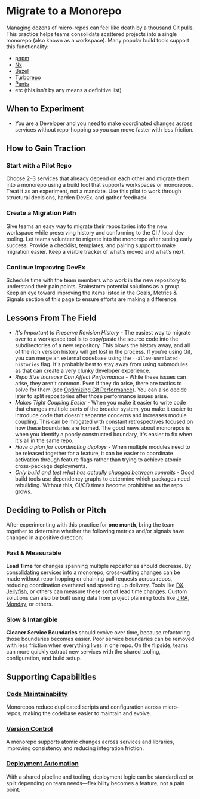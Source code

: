 # Migrate to a Monorepo

Managing dozens of micro-repos can feel like death by a thousand Git pulls. This practice helps teams consolidate scattered projects into a single monorepo (also known as a workspace). Many popular build tools support this functionality:

- [pnpm](https://pnpm.io/workspaces)
- [Nx](https://nx.dev/concepts/decisions/why-monorepos)
- [Bazel](https://bazel.build/concepts/build-ref#workspace)
- [Turborepo](https://turborepo.com/docs#what-is-turborepo)
- [Pants](https://www.pantsbuild.org/stable/docs/using-pants/environments#in-workspace-execution-experimental_workspace_environment)
- etc (this isn't by any means a definitive list)

## When to Experiment

- You are a Developer and you need to make coordinated changes across services without repo-hopping so you can move faster with less friction.

## How to Gain Traction

### Start with a Pilot Repo

Choose 2–3 services that already depend on each other and migrate them into a monorepo using a build tool that supports workspaces or monorepos. Treat it as an experiment, not a mandate. Use this pilot to work through structural decisions, harden DevEx, and gather feedback.

### Create a Migration Path

Give teams an easy way to migrate their repositories into the new workspace while preserving history and conforming to the CI / local dev tooling. Let teams volunteer to migrate into the monorepo after seeing early success. Provide a checklist, templates, and pairing support to make migration easier. Keep a visible tracker of what’s moved and what’s next.

### Continue Improving DevEx

Schedule time with the team members who work in the new repository to understand their pain points. Brainstorm potential solutions as a group. Keep an eye toward improving the items listed in the Goals, Metrics & Signals section of this page to ensure efforts are making a difference.

## Lessons From The Field

- *It's Important to Preserve Revision History* - The easiest way to migrate over to a workspace tool is to copy/paste the source code into the subdirectories of a new repository. This blows the history away, and all of the rich version history will get lost in the process. If you're using Git, you can merge an external codebase using the `--allow-unrelated-histories` flag. It's probably best to stay away from using submodules as that can create a very clunky developer experience.
- *Repo Size Increase Can Affect Performance* - While these issues can arise, they aren't common. Even if they do arise, there are tactics to solve for them (see [Optimizing Git Performance](/resources/tech/optimizing-git-performance.md)). You can also decide later to split repositories after those performance issues arise.
- *Makes Tight Coupling Easier* - When you make it easier to write code that changes multiple parts of the broader system, you make it easier to introduce code that doesn't separate concerns and increases module coupling. This can be mitigated with constant retrospectives focused on how these boundaries are formed. The good news about monorepos is when you identify a poorly constructed boundary, it's easier to fix when it's all in the same repo.
- *Have a plan for coordinating deploys* - When multiple modules need to be released together for a feature, it can be easier to coordinate activation through feature flags rather than trying to achieve atomic cross-package deployments.
- *Only build and test what has actually changed between commits* - Good build tools use dependency graphs to determine which packages need rebuilding. Without this, CI/CD times become prohibitive as the repo grows.

## Deciding to Polish or Pitch

After experimenting with this practice for **one month**, bring the team together to determine whether the following metrics and/or signals have changed in a positive direction:

### Fast & Measurable

**Lead Time** for changes spanning multiple repositories should decrease. By consolidating services into a monorepo, cross-cutting changes can be made without repo-hopping or chaining pull requests across repos, reducing coordination overhead and speeding up delivery. Tools like [DX](https://getdx.com/platform/data-lake/), [Jellyfish](https://jellyfish.co/platform/engineering-metrics/), or others can measure these sort of lead time changes. Custom solutions can also be built using data from project planning tools like [JIRA](https://community.atlassian.com/forums/App-Central-articles/Cycle-Time-and-Lead-Time-in-Jira-Productivity-Measurement-with/ba-p/1905845), [Monday](https://monday.com/blog/project-management/what-is-lead-time/), or others.

### Slow & Intangible

**Cleaner Service Boundaries** should evolve over time, because refactoring those boundaries becomes easier. Poor service boundaries can be removed with less friction when everything lives in one repo. On the flipside, teams can more quickly extract new services with the shared tooling, configuration, and build setup.

## Supporting Capabilities

### [Code Maintainability](/capabilities/code-maintainability.md)

Monorepos reduce duplicated scripts and configuration across micro-repos, making the codebase easier to maintain and evolve.

### [Version Control](/capabilities/version-control.md)

A monorepo supports atomic changes across services and libraries, improving consistency and reducing integration friction.

### [Deployment Automation](/capabilities/deployment-automation.md)

With a shared pipeline and tooling, deployment logic can be standardized or split depending on team needs—flexibility becomes a feature, not a pain point.
